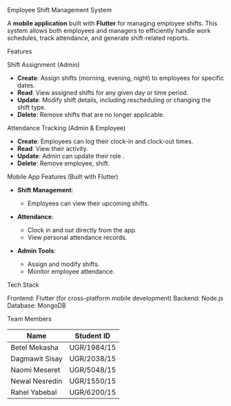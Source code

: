  Employee Shift Management System

A **mobile application** built with **Flutter** for managing employee shifts. This system allows both employees and managers to efficiently handle work schedules, track attendance, and generate shift-related reports.

 Features

 Shift Assignment (Admin)

* **Create**: Assign shifts (morning, evening, night) to employees for specific dates.
* **Read**: View assigned shifts for any given day or time period.
* **Update**: Modify shift details, including rescheduling or changing the shift type.
* **Delete**: Remove shifts that are no longer applicable.

 Attendance Tracking (Admin & Employee)

* **Create**: Employees can log their clock-in and clock-out times.
* **Read**: View their activity.
* **Update**: Admin can update their role .
* **Delete**: Remove employee, shift.

 Mobile App Features (Built with Flutter)

* **Shift Management**:

  * Employees can view their upcoming shifts.
    
* **Attendance**:

  * Clock in and out directly from the app.
  * View personal attendance records.
    
* **Admin Tools**:

  * Assign and modify shifts.
  * Monitor employee attendance.

 Tech Stack

Frontend: Flutter (for cross-platform mobile development)
Backend: Node.js
Database: MongoDB

 Team Members

| Name           | Student ID  |
| -------------- | ----------- |
| Betel Mekasha  | UGR/1984/15 |
| Dagmawit Sisay | UGR/2038/15 |
| Naomi Meseret  | UGR/5048/15 |
| Newal Nesredin | UGR/1550/15 |
| Rahel Yabebal  | UGR/6200/15 |
